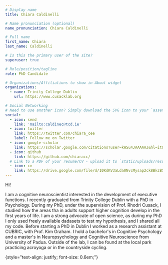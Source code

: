 ```yaml
---
# Display name
title: Chiara Caldinelli

# Name pronunciation (optional)
name_pronunciation: Chiara Caldinelli

# Full name
first_name: Chiara
last_name: Caldinelli

# Is this the primary user of the site?
superuser: true

# Role/position/tagline
role: PhD Candidate

# Organizations/Affiliations to show in About widget
organizations:
  - name: Trinity College Dublin
    url: https://www.cusacklab.org

# Social Networking
# Need to use another icon? Simply download the SVG icon to your `assets/media/icons/` folder.
social:
  - icon: send
    link: 'mailto:caldinec@tcd.ie'
  - icon: twitter
    link: https://twitter.com/chiara_cee
    label: Follow me on Twitter
  - icon: google-scholar
    link: https://scholar.google.com/citations?user=kWSu4JAAAAAJ&hl=it&oi=ao
  - icon: github
    link: https://github.com/chiaracc/
  # Link to a PDF of your resume/CV - upload it to `static/uploads/resume.pdf`
  - icon: cv
    link: https://drive.google.com/file/d/10KdKV3aLda0NvcMysap2ck8BkzBXaAEY/view?usp=sharing/
---
```


Hi!

I am a cognitive neuroscientist interested in the development of executive functions. I recently graduated from Trinity College Dublin with a PhD in Psychology. During my PhD, under the supervision of Prof. Rhodri Cusack, I studied how the areas tha in adults support higher cognition develop in the first years of life. I am a strong advocate of open science, as during my PhD I only used freely available dadasets to test my hypothesis, and I shared all my code. Before starting a PhD in Dublin I worked as a research assistant at CUBRIC, with Prof. Kim Graham. I hold a bachelor's in Cognitive Psychology and a master's in Neuropsychology and Cognitive Neuroscience from University of Padua. Outside of the lab, I can be found at the local park practicing acroyoga or in the countryside cycling.

{style="text-align: justify; font-size: 0.6em;"}
